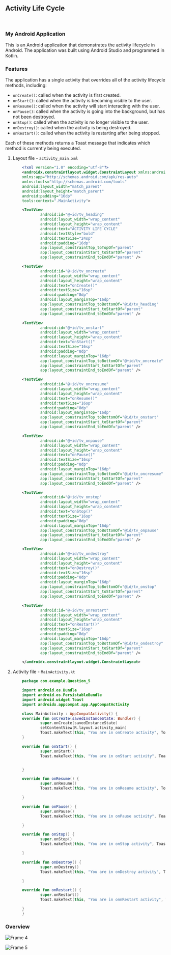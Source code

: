 ## Activity Life Cycle
<br>

### My Android Application

This is an Android application that demonstrates the activity lifecycle in Android. The application was built using Android Studio and programmed in Kotlin.

### Features

The application has a single activity that overrides all of the activity lifecycle methods, including:

* `onCreate()`: called when the activity is first created.
* `onStart()`: called when the activity is becoming visible to the user.
* `onResume()`: called when the activity will start interacting with the user.
* `onPause()`: called when the activity is going into the background, but has not been destroyed.
* `onStop()`: called when the activity is no longer visible to the user.
* `onDestroy()`: called when the activity is being destroyed.
* `onRestart()`: called when the activity is restarting after being stopped.

Each of these methods returns a Toast message that indicates which method is currently being executed.

1. Layout file - `activity_main.xml`
    
    ```xml
        <?xml version="1.0" encoding="utf-8"?>
        <androidx.constraintlayout.widget.ConstraintLayout xmlns:android="http://schemas.android.com/apk/res/android"
        xmlns:app="http://schemas.android.com/apk/res-auto"
        xmlns:tools="http://schemas.android.com/tools"
        android:layout_width="match_parent"
        android:layout_height="match_parent"
        android:padding="16dp"
        tools:context=".MainActivity">

        <TextView
                android:id="@+id/tv_heading"
                android:layout_width="wrap_content"
                android:layout_height="wrap_content"
                android:text="ACTIVITY LIFE CYCLE"
                android:textStyle="bold"
                android:textSize="24sp"
                android:padding="16dp"
                app:layout_constraintTop_toTopOf="parent"
                app:layout_constraintStart_toStartOf="parent"
                app:layout_constraintEnd_toEndOf="parent" />

        <TextView
                android:id="@+id/tv_oncreate"
                android:layout_width="wrap_content"
                android:layout_height="wrap_content"
                android:text="onCreate()"
                android:textSize="16sp"
                android:padding="8dp"
                android:layout_marginTop="16dp"
                app:layout_constraintTop_toBottomOf="@id/tv_heading"
                app:layout_constraintStart_toStartOf="parent"
                app:layout_constraintEnd_toEndOf="parent" />

        <TextView
                android:id="@+id/tv_onstart"
                android:layout_width="wrap_content"
                android:layout_height="wrap_content"
                android:text="onStart()"
                android:textSize="16sp"
                android:padding="8dp"
                android:layout_marginTop="16dp"
                app:layout_constraintTop_toBottomOf="@+id/tv_oncreate"
                app:layout_constraintStart_toStartOf="parent"
                app:layout_constraintEnd_toEndOf="parent" />

        <TextView
                android:id="@+id/tv_oncresume"
                android:layout_width="wrap_content"
                android:layout_height="wrap_content"
                android:text="onResume()"
                android:textSize="16sp"
                android:padding="8dp"
                android:layout_marginTop="16dp"
                app:layout_constraintTop_toBottomOf="@id/tv_onstart"
                app:layout_constraintStart_toStartOf="parent"
                app:layout_constraintEnd_toEndOf="parent" />

        <TextView
                android:id="@+id/tv_onpause"
                android:layout_width="wrap_content"
                android:layout_height="wrap_content"
                android:text="onPause()"
                android:textSize="16sp"
                android:padding="8dp"
                android:layout_marginTop="16dp"
                app:layout_constraintTop_toBottomOf="@id/tv_oncresume"
                app:layout_constraintStart_toStartOf="parent"
                app:layout_constraintEnd_toEndOf="parent" />

        <TextView
                android:id="@+id/tv_onstop"
                android:layout_width="wrap_content"
                android:layout_height="wrap_content"
                android:text="onStop()"
                android:textSize="16sp"
                android:padding="8dp"
                android:layout_marginTop="16dp"
                app:layout_constraintTop_toBottomOf="@id/tv_onpause"
                app:layout_constraintStart_toStartOf="parent"
                app:layout_constraintEnd_toEndOf="parent" />

        <TextView
                android:id="@+id/tv_ondestroy"
                android:layout_width="wrap_content"
                android:layout_height="wrap_content"
                android:text="onDestroy()"
                android:textSize="16sp"
                android:padding="8dp"
                android:layout_marginTop="16dp"
                app:layout_constraintTop_toBottomOf="@id/tv_onstop"
                app:layout_constraintStart_toStartOf="parent"
                app:layout_constraintEnd_toEndOf="parent" />

        <TextView
                android:id="@+id/tv_onrestart"
                android:layout_width="wrap_content"
                android:layout_height="wrap_content"
                android:text="onRestart()"
                android:textSize="16sp"
                android:padding="8dp"
                android:layout_marginTop="16dp"
                app:layout_constraintTop_toBottomOf="@id/tv_ondestroy"
                app:layout_constraintStart_toStartOf="parent"
                app:layout_constraintEnd_toEndOf="parent" />

        </androidx.constraintlayout.widget.ConstraintLayout>
    ```

2. Activity file - `MainActivity.kt`
    
    ```kotlin
        package com.example.Question_5

        import android.os.Bundle
        import android.os.PersistableBundle
        import android.widget.Toast
        import androidx.appcompat.app.AppCompatActivity

        class MainActivity : AppCompatActivity() {
        override fun onCreate(savedInstanceState: Bundle?) {
                super.onCreate(savedInstanceState)
                setContentView(R.layout.activity_main)
                Toast.makeText(this, "You are in onCreate activity", Toast.LENGTH_SHORT).show()
        }

        override fun onStart() {
                super.onStart()
                Toast.makeText(this, "You are in onStart activity", Toast.LENGTH_SHORT).show()


        }

        override fun onResume() {
                super.onResume()
                Toast.makeText(this, "You are in onResume activity", Toast.LENGTH_SHORT).show()

        }

        override fun onPause() {
                super.onPause()
                Toast.makeText(this, "You are in onPause activity", Toast.LENGTH_SHORT).show()

        }

        override fun onStop() {
                super.onStop()
                Toast.makeText(this, "You are in onStop activity", Toast.LENGTH_SHORT).show()

        }

        override fun onDestroy() {
                super.onDestroy()
                Toast.makeText(this, "You are in onDestroy activity", Toast.LENGTH_SHORT).show()

        }

        override fun onRestart() {
                super.onRestart()
                Toast.makeText(this, "You are in onnRestart activity", Toast.LENGTH_SHORT).show()

        }
        }
    ```

### Overview

![Frame 4](https://user-images.githubusercontent.com/95087498/221184459-2fdcfb65-97d0-4fb5-a24a-32965c198a14.png)

![Frame 5](https://user-images.githubusercontent.com/95087498/221184490-d1b0cc63-627f-45d9-b193-02d908616f20.png)

